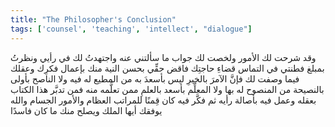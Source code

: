 ```yaml
---
title: "The Philosopher's Conclusion"
tags: ['counsel', 'teaching', 'intellect', "dialogue"]
---
```


 وقد شرحت لك الأمور ولخصت لك جواب ما سألتني عنه واجتهدتُ لك في رأيي ونظرتُ بمبلغ فطنتي في التماس قضاءِ حاجتِك فاقض حقِّي بحسن النية منك بإعمال فكرِك وعقلك فيما وصفت لك فإنَّ الآمرَ بالخيرِ ليس بأسعدَ به من المطيع له فيه ولا الناصح بأولى بالنصيحة من المنصوح له بها ولا المعلِّم بأسعد بالعلمِ ممن تعلَّمه منه فمن تدبَّر هذا الكتاب بعقله وعمل فيه بأصالة رأيه ثم فكَّر فيه كان قِمنًا للمراتب العظام والأمور الجسام والله يوفقك أيها الملك ويصلح منك ما كان فاسدًا
